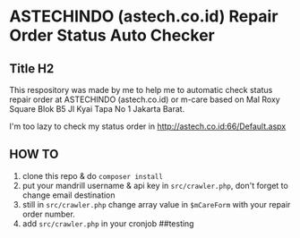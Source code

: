 # ASTECHINDO (astech.co.id) Repair Order Status Auto Checker

## Title H2

This respository was made by me to help me to automatic check status repair order at ASTECHINDO (astech.co.id) or m-care based on Mal Roxy Square Blok B5 Jl Kyai Tapa No 1 Jakarta Barat.  

I'm too lazy to check my status order in http://astech.co.id:66/Default.aspx

## HOW TO

1. clone this repo & do `composer install`
2. put your mandrill username & api key in `src/crawler.php`, don't forget to change email destination
3. still in `src/crawler.php` change array value in `$mCareForm` with your repair order number.
4. add `src/crawler.php` in your cronjob
##testing